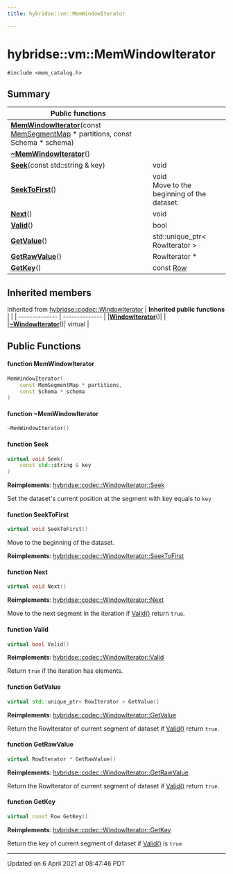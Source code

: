 ```yaml
---
title: hybridse::vm::MemWindowIterator

---
```

# hybridse::vm::MemWindowIterator



`#include <mem_catalog.h>`

## Summary


|  Public functions|            |
| -------------- | -------------- |
|**[MemWindowIterator](hybridse/usage/api/c++/Classes/classhybridse_1_1vm_1_1_mem_window_iterator.md#function-memwindowiterator)**(const [MemSegmentMap](hybridse/usage/api/c++/Namespaces/namespacehybridse_1_1vm.md#typedef-memsegmentmap) * partitions, const Schema * schema)|  |
|**[~MemWindowIterator](hybridse/usage/api/c++/Classes/classhybridse_1_1vm_1_1_mem_window_iterator.md#function-~memwindowiterator)**()|  |
|**[Seek](hybridse/usage/api/c++/Classes/classhybridse_1_1vm_1_1_mem_window_iterator.md#function-seek)**(const std::string & key)| void  |
|**[SeekToFirst](hybridse/usage/api/c++/Classes/classhybridse_1_1vm_1_1_mem_window_iterator.md#function-seektofirst)**()| void <br>Move to the beginning of the dataset.  |
|**[Next](hybridse/usage/api/c++/Classes/classhybridse_1_1vm_1_1_mem_window_iterator.md#function-next)**()| void  |
|**[Valid](hybridse/usage/api/c++/Classes/classhybridse_1_1vm_1_1_mem_window_iterator.md#function-valid)**()| bool  |
|**[GetValue](hybridse/usage/api/c++/Classes/classhybridse_1_1vm_1_1_mem_window_iterator.md#function-getvalue)**()| std::unique_ptr< RowIterator >  |
|**[GetRawValue](hybridse/usage/api/c++/Classes/classhybridse_1_1vm_1_1_mem_window_iterator.md#function-getrawvalue)**()| RowIterator *  |
|**[GetKey](hybridse/usage/api/c++/Classes/classhybridse_1_1vm_1_1_mem_window_iterator.md#function-getkey)**()| const [Row](hybridse/usage/api/c++/Classes/classhybridse_1_1codec_1_1_row.md)  |

## Inherited members
Inherited from [hybridse::codec::WindowIterator](hybridse/usage/api/c++/Classes/classhybridse_1_1codec_1_1_window_iterator.md)
| **Inherited public functions** |            |
| -------------- | -------------- |
|**[WindowIterator](hybridse/usage/api/c++/Classes/classhybridse_1_1codec_1_1_window_iterator.md#function-windowiterator)**()| |
|**[~WindowIterator](hybridse/usage/api/c++/Classes/classhybridse_1_1codec_1_1_window_iterator.md#function-~windowiterator)**()| virtual |


## Public Functions

#### function MemWindowIterator

```cpp
MemWindowIterator(
    const MemSegmentMap * partitions,
    const Schema * schema
)
```


#### function ~MemWindowIterator

```cpp
~MemWindowIterator()
```


#### function Seek

```cpp
virtual void Seek(
    const std::string & key
)
```


**Reimplements**: [hybridse::codec::WindowIterator::Seek](hybridse/usage/api/c++/Classes/classhybridse_1_1codec_1_1_window_iterator.md#function-seek)


Set the dataset's current position at the segment with key equals to `key`


#### function SeekToFirst

```cpp
virtual void SeekToFirst()
```

Move to the beginning of the dataset. 

**Reimplements**: [hybridse::codec::WindowIterator::SeekToFirst](hybridse/usage/api/c++/Classes/classhybridse_1_1codec_1_1_window_iterator.md#function-seektofirst)


#### function Next

```cpp
virtual void Next()
```


**Reimplements**: [hybridse::codec::WindowIterator::Next](hybridse/usage/api/c++/Classes/classhybridse_1_1codec_1_1_window_iterator.md#function-next)


Move to the next segment in the iteration if [Valid()](hybridse/usage/api/c++/Classes/classhybridse_1_1vm_1_1_mem_window_iterator.md#function-valid) return `true`. 


#### function Valid

```cpp
virtual bool Valid()
```


**Reimplements**: [hybridse::codec::WindowIterator::Valid](hybridse/usage/api/c++/Classes/classhybridse_1_1codec_1_1_window_iterator.md#function-valid)


Return `true` if the iteration has elements. 


#### function GetValue

```cpp
virtual std::unique_ptr< RowIterator > GetValue()
```


**Reimplements**: [hybridse::codec::WindowIterator::GetValue](hybridse/usage/api/c++/Classes/classhybridse_1_1codec_1_1_window_iterator.md#function-getvalue)


Return the RowIterator of current segment of dataset if [Valid()](hybridse/usage/api/c++/Classes/classhybridse_1_1vm_1_1_mem_window_iterator.md#function-valid) return `true`. 


#### function GetRawValue

```cpp
virtual RowIterator * GetRawValue()
```


**Reimplements**: [hybridse::codec::WindowIterator::GetRawValue](hybridse/usage/api/c++/Classes/classhybridse_1_1codec_1_1_window_iterator.md#function-getrawvalue)


Return the RowIterator of current segment of dataset if [Valid()](hybridse/usage/api/c++/Classes/classhybridse_1_1vm_1_1_mem_window_iterator.md#function-valid) return `true`. 


#### function GetKey

```cpp
virtual const Row GetKey()
```


**Reimplements**: [hybridse::codec::WindowIterator::GetKey](hybridse/usage/api/c++/Classes/classhybridse_1_1codec_1_1_window_iterator.md#function-getkey)


Return the key of current segment of dataset if [Valid()](hybridse/usage/api/c++/Classes/classhybridse_1_1vm_1_1_mem_window_iterator.md#function-valid) is `true`


-------------------------------

Updated on  6 April 2021 at 08:47:46 PDT